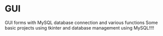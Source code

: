 # GUI
GUI forms with MySQL database connection and various functions 
Some basic projects using tkinter and database management using MySQL!!!!
